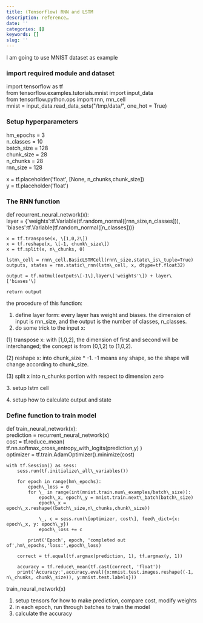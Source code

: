 ```yaml
---
title: (Tensorflow) RNN and LSTM
description: reference…
date: ''
categories: []
keywords: []
slug: ''
---
```


I am going to use MNIST dataset as example

### import required module and dataset

import tensorflow as tf  
from tensorflow.examples.tutorials.mnist import input\_data  
from tensorflow.python.ops import rnn, rnn\_cell  
mnist = input\_data.read\_data\_sets("/tmp/data/", one\_hot = True)

### Setup hyperparameters

hm\_epochs = 3  
n\_classes = 10  
batch\_size = 128  
chunk\_size = 28  
n\_chunks = 28  
rnn\_size = 128  
  
  
x = tf.placeholder('float', \[None, n\_chunks,chunk\_size\])  
y = tf.placeholder('float')

### The RNN function

def recurrent\_neural\_network(x):  
    layer = {'weights':tf.Variable(tf.random\_normal(\[rnn\_size,n\_classes\])),  
             'biases':tf.Variable(tf.random\_normal(\[n\_classes\]))}  
  
    x = tf.transpose(x, \[1,0,2\])  
    x = tf.reshape(x, \[-1, chunk\_size\])  
    x = tf.split(x, n\_chunks, 0)  
  
    lstm\_cell = rnn\_cell.BasicLSTMCell(rnn\_size,state\_is\_tuple=True)  
    outputs, states = rnn.static\_rnn(lstm\_cell, x, dtype=tf.float32)  
  
    output = tf.matmul(outputs\[-1\],layer\['weights'\]) + layer\['biases'\]  
  
    return output

the procedure of this function: 

1.  define layer form: every layer has weight and biases. the dimension of input is rnn\_size, and the output is the number of classes, n\_classes.
2.  do some trick to the input x: 

(1) transpose x: with \[1,0,2\], the dimension of first and second will be interchanged; the concept is from (0,1,2) to (1,0,2).

(2) reshape x: into chunk\_size \* -1. -1 means any shape, so the shape will change according to chunk\_size.

(3) split x into n\_chunks portion with respect to dimension zero 

3\. setup lstm cell

4\. setup how to calculate output and state

### Define function to train model

def train\_neural\_network(x):  
    prediction = recurrent\_neural\_network(x)  
    cost = tf.reduce\_mean( tf.nn.softmax\_cross\_entropy\_with\_logits(prediction,y) )  
    optimizer = tf.train.AdamOptimizer().minimize(cost)  
      
      
    with tf.Session() as sess:  
        sess.run(tf.initialize\_all\_variables())  
  
        for epoch in range(hm\_epochs):  
            epoch\_loss = 0  
            for \_ in range(int(mnist.train.num\_examples/batch\_size)):  
                epoch\_x, epoch\_y = mnist.train.next\_batch(batch\_size)  
                epoch\_x = epoch\_x.reshape((batch\_size,n\_chunks,chunk\_size))  
  
                \_, c = sess.run(\[optimizer, cost\], feed\_dict={x: epoch\_x, y: epoch\_y})  
                epoch\_loss += c  
  
            print('Epoch', epoch, 'completed out of',hm\_epochs,'loss:',epoch\_loss)  
  
        correct = tf.equal(tf.argmax(prediction, 1), tf.argmax(y, 1))  
  
        accuracy = tf.reduce\_mean(tf.cast(correct, 'float'))  
        print('Accuracy:',accuracy.eval({x:mnist.test.images.reshape((-1, n\_chunks, chunk\_size)), y:mnist.test.labels}))  
  
train\_neural\_network(x)

1.  setup tensors for how to make prediction, compare cost, modify weights
2.  in each epoch, run through batches to train the model
3.  calculate the accuracy
